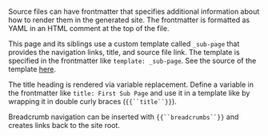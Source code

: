 <!--
title: "First Sub Page"
template: "_sub-page"
next: "Second Sub Page"
source: "#"
-->

Source files can have frontmatter that specifies additional information about how to render them in the generated site. The frontmatter is formatted as YAML in an HTML comment at the top of the file.

This page and its siblings use a custom template called `_sub-page` that provides the navigation links, title, and source file link. The template is specified in the frontmatter like `template: _sub-page`. See the source of the template [here](#).

The title heading is rendered via variable replacement. Define a variable in the frontmatter like `title: First Sub Page` and use it in a template like by wrapping it in double curly braces (`{{``title``}}`).

Breadcrumb navigation can be inserted with `{{``breadcrumbs``}}` and creates links back to the site root.


